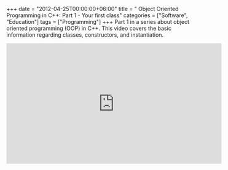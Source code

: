 +++
date = "2012-04-25T00:00:00+06:00"
title = " Object Oriented Programming in C++: Part 1 - Your first class"
categories = ["Software", "Education"]
tags = ["Programming"]
+++
Part 1 in a series about object oriented programming (OOP) in C++. This video covers the basic information regarding classes, constructors, and instantiation.
<div class="yt-embed">
<iframe width="560" height="315" src="https://www.youtube.com/embed/WibMVcLAfz4?list=PLhKxlsfWOmndAYC5X4Cg2Ue63r-ZLBWXs" frameborder="0" allowfullscreen></iframe>
</div>